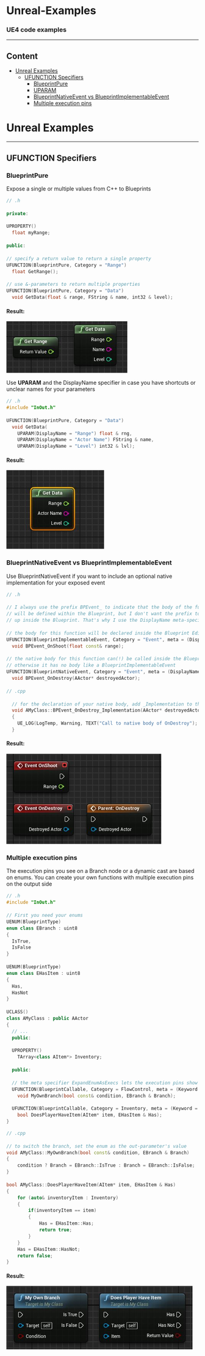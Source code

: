 # Unreal-Examples

### UE4 code examples
***

## Content

* [Unreal Examples](#Unreal_Examples)  
	* [UFUNCTION Specifiers](#UFUNCTION_Specifiers)  
		* [BlueprintPure](#BlueprintPure)   
		* [UPARAM](#UPARAM)   
		* [BlueprintNativeEvent vs BlueprintImplementableEvent](#BlueprintNativeEvent_vs_BlueprintImplementableEvent)   
		* [Multiple execution pins](#Multiple_execution_pins)   


<a name="Unreal_Examples"/>  

# Unreal Examples    
***  

<a name="UFUNCTION_Specifiers"/>  

## UFUNCTION Specifiers  

<a name="BlueprintPure"/>  

### BlueprintPure

Expose a single or multiple values from C++ to Blueprints

```c++
// .h

private:

UPROPERTY()
  float myRange;
  
public:

// specify a return value to return a single property
UFUNCTION(BlueprintPure, Category = "Range")
  float GetRange();  
  
// use &-parameters to return multiple properties
UFUNCTION(BlueprintPure, Category = "Data")
  void GetData(float & range, FString & name, int32 & level);
```

#### Result:

![Image pure](https://raw.githubusercontent.com/OgoxHammerschild/Unreal-Examples/master/docs/images/pure.png)

<a name="UPARAM"/>  

Use **UPARAM** and the DisplayName specifier in case you have shortcuts or unclear names for your parameters

```c++
// .h
#include "InOut.h"

UFUNCTION(BlueprintPure, Category = "Data")
  void GetData(
    UPARAM(DisplayName = "Range") float & rng, 
    UPARAM(DisplayName = "Actor Name") FString & name, 
    UPARAM(DisplayName = "Level") int32 & lvl);
```

#### Result:

![param](https://raw.githubusercontent.com/OgoxHammerschild/Unreal-Examples/master/docs/images/param.png)

<a name="BlueprintNativeEvent_vs_BlueprintImplementableEvent"/>  

### BlueprintNativeEvent vs BlueprintImplementableEvent

Use BlueprintNativeEvent if you want to include an optional native implementation for your exposed event

```c++
// .h

// I always use the prefix BPEvent_ to indicate that the body of the function 
// will be defined within the Blueprint, but I don't want the prefix to show 
// up inside the Blueprint. That's why I use the DisplayName meta-specifier

// the body for this function will be declared inside the Blueprint Editor
UFUNCTION(BlueprintImplementableEvent, Category = "Event", meta = (DisplayName = "OnShoot"))
  void BPEvent_OnShoot(float const& range);
  
// the native body for this function can(!) be called inside the Blueprint Editor
// otherwise it has no body like a BlueprintImplementableEvent
UFUNCTION(BlueprintNativeEvent, Category = "Event", meta = (DisplayName = "OnShoot"))
  void BPEvent_OnDestroy(AActor* destroyedActor);
  
// .cpp
  
  // for the declaration of your native body, add _Implementation to the function name
  void AMyClass::BPEvent_OnDestroy_Implementation(AActor* destroyedActor)
  {
    UE_LOG(LogTemp, Warning, TEXT("Call to native body of OnDestroy");
  }
```

#### Result:

![events](https://raw.githubusercontent.com/OgoxHammerschild/Unreal-Examples/master/docs/images/events.png)

<a name="Multiple_execution_pins"/>  

### Multiple execution pins

The execution pins you see on a Branch node or a dynamic cast are based on enums. You can create your own functions with multiple execution pins on the output side

```c++
// .h
#include "InOut.h"

// First you need your enums
UENUM(BlueprintType)
enum class EBranch : uint8
{
  IsTrue,
  IsFalse
}

UENUM(BlueprintType)
enum class EHasItem : uint8
{
  Has,
  HasNot
}

UCLASS()
class AMyClass : public AActor
{
  // ...
  public:
  
  UPROPERTY()
    TArray<class AItem*> Inventory;
    
  public:
  
  // the meta specifier ExpandEnumAsExecs lets the execution pins show up in the Blueprint Editor
  UFUNCTION(BlueprintCallable, Category = FlowControl, meta = (Keyword = "if", ExpandEnumAsExecs="Branch"))
  	void MyOwnBranch(bool const& condition, EBranch & Branch);
    
  UFUNCTION(BlueprintCallable, Category = Inventory, meta = (Keyword = "has", ExpandEnumAsExecs="Has"))
  	bool DoesPlayerHaveItem(AItem* item, EHasItem & Has);
}
```

```c++
// .cpp
  
// to switch the branch, set the enum as the out-parameter's value
void AMyClass::MyOwnBranch(bool const& condition, EBranch & Branch)
{
    condition ? Branch = EBranch::IsTrue : Branch = EBranch::IsFalse;
}
   
bool AMyClass::DoesPlayerHaveItem(AItem* item, EHasItem & Has)
{
    for (auto& inventoryItem : Inventory)
    {
        if(inventoryItem == item)
        {
            Has = EHasItem::Has;
            return true;
        }
    }
    Has = EHasItem::HasNot;
    return false;
}
```

#### Result:

![execs](https://raw.githubusercontent.com/OgoxHammerschild/Unreal-Examples/master/docs/images/execs.png)
